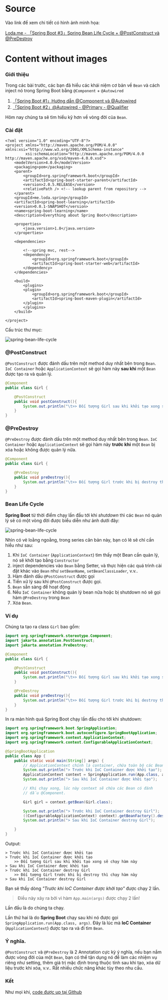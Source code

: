 # Source

Vào link để xem chi tiết có hình ảnh minh họa: 

[Loda.me - 「Spring Boot #3」Spring Bean Life Cycle + @PostConstruct và @PreDestroy](https://loda.me/spring-boot-3-spring-bean-life-cycle-post-construct-va-pre-destroy-loda1557583753982)
# Content without images

### Giới thiệu

Trong các bài trước, các bạn đã hiểu các khái niệm cơ bản về `Bean` và cách inject nó trong Spring Boot bằng `@Component` + `@Autowired`

1. [「Spring Boot #1」Hướng dẫn @Component và @Autowired][link-spring-boot-1]
1. [「Spring Boot #2」@Autowired - @Primary - @Qualifier][link-spring-boot-2]

Hôm nay chúng ta sẽ tìm hiểu kỹ hơn về vòng đời của `Bean`.

### Cài đặt

```
<?xml version="1.0" encoding="UTF-8"?>
<project xmlns="http://maven.apache.org/POM/4.0.0" xmlns:xsi="http://www.w3.org/2001/XMLSchema-instance"
         xsi:schemaLocation="http://maven.apache.org/POM/4.0.0 http://maven.apache.org/xsd/maven-4.0.0.xsd">
    <modelVersion>4.0.0</modelVersion>
    <packaging>pom</packaging>
    <parent>
        <groupId>org.springframework.boot</groupId>
        <artifactId>spring-boot-starter-parent</artifactId>
        <version>2.0.5.RELEASE</version>
        <relativePath /> <!-- lookup parent from repository -->
    </parent>
    <groupId>me.loda.spring</groupId>
    <artifactId>spring-boot-learning</artifactId>
    <version>0.0.1-SNAPSHOT</version>
    <name>spring-boot-learning</name>
    <description>Everything about Spring Boot</description>

    <properties>
        <java.version>1.8</java.version>
    </properties>

    <dependencies>

        <!--spring mvc, rest-->
        <dependency>
            <groupId>org.springframework.boot</groupId>
            <artifactId>spring-boot-starter-web</artifactId>
        </dependency>
    </dependencies>

    <build>
        <plugins>
        <plugin>
            <groupId>org.springframework.boot</groupId>
            <artifactId>spring-boot-maven-plugin</artifactId>
        </plugin>
        </plugins>
    </build>

</project>
```

Cấu trúc thư mục:

![spring-bean-life-cycle](../../images/loda1557583753982/3.jpg)

### @PostConstruct

`@PostConstruct` được đánh dấu trên một method duy nhất bên trong `Bean`. `IoC Container` hoặc `ApplicationContext` sẽ gọi hàm này **sau khi** một `Bean` được tạo ra và quản lý.

```java
@Component
public class Girl {

    @PostConstruct
    public void postConstruct(){
        System.out.println("\t>> Đối tượng Girl sau khi khởi tạo xong sẽ chạy hàm này");
    }
}
```
### @PreDestroy

`@PreDestroy` được đánh dấu trên một method duy nhất bên trong `Bean`.  `IoC Container` hoặc `ApplicationContext` sẽ gọi hàm này **trước khi** một `Bean` bị xóa hoặc không được quản lý nữa.

```java
@Component
public class Girl {

    @PreDestroy
    public void preDestroy(){
        System.out.println("\t>> Đối tượng Girl trước khi bị destroy thì chạy hàm này");
    }
}
```
### Bean Life Cycle

**Spring Boot** từ thời điểm chạy lần đầu tới khi _shutdown_ thì các `Bean` nó quản lý sẽ có một vòng đời được biểu diễn như ảnh dưới đây:

![spring-bean-life-cycle](../../images/loda1557583753982/2.jpg)

Nhìn có vẻ loằng ngoằng, trong series căn bản này, bạn có lẽ sẽ chỉ cần hiểu như sau:

1. Khi `IoC Container` (`ApplicationContext`) tìm thấy một Bean cần quản lý, nó sẽ khởi tạo bằng `Constructor`
2. inject dependencies vào `Bean` bằng Setter, và thực hiện các quá trình cài đặt khác vào `Bean` như `setBeanName`, `setBeanClassLoader`, v.v..
3. Hàm đánh dấu `@PostConstruct` được gọi
4. Tiền xử lý sau khi `@PostConstruct` được gọi.
5. `Bean` sẵn sàng để hoạt động
6. Nếu `IoC Container` không quản lý bean nữa hoặc bị shutdown nó sẽ gọi hàm `@PreDestroy` trong `Bean`
7. Xóa `Bean`.

### Ví dụ

Chúng ta tạo ra class `Girl` bao gồm:

```java
import org.springframework.stereotype.Component;
import jakarta.annotation.PostConstruct;
import jakarta.annotation.PreDestroy;

@Component
public class Girl {

    @PostConstruct
    public void postConstruct(){
        System.out.println("\t>> Đối tượng Girl sau khi khởi tạo xong sẽ chạy hàm này");
    }

    @PreDestroy
    public void preDestroy(){
        System.out.println("\t>> Đối tượng Girl trước khi bị destroy thì chạy hàm này");
    }
}

```

In ra màn hình quá Spring Boot chạy lần đầu cho tới khi shutdown:

```java
import org.springframework.boot.SpringApplication;
import org.springframework.boot.autoconfigure.SpringBootApplication;
import org.springframework.context.ApplicationContext;
import org.springframework.context.ConfigurableApplicationContext;

@SpringBootApplication
public class App {
    public static void main(String[] args) {
        // ApplicationContext chính là container, chứa toàn bộ các Bean
        System.out.println("> Trước khi IoC Container được khởi tạo");
        ApplicationContext context = SpringApplication.run(App.class, args);
        System.out.println("> Sau khi IoC Container được khởi tạo");

        // Khi chạy xong, lúc này context sẽ chứa các Bean có đánh
        // dấu @Component.

        Girl girl = context.getBean(Girl.class);

        System.out.println("> Trước khi IoC Container destroy Girl");
        ((ConfigurableApplicationContext) context).getBeanFactory().destroyBean(girl);
        System.out.println("> Sau khi IoC Container destroy Girl");

    }
}

```

Output:

```
> Trước khi IoC Container được khởi tạo
> Trước khi IoC Container được khởi tạo
	>> Đối tượng Girl sau khi khởi tạo xong sẽ chạy hàm này
> Sau khi IoC Container được khởi tạo
> Trước khi IoC Container destroy Girl
	>> Đối tượng Girl trước khi bị destroy thì chạy hàm này
> Sau khi IoC Container destroy Girl
```

Bạn sẽ thấy dòng _"Trước khi IoC Container được khởi tạo"_ được chạy 2 lần. 

> Điều này xảy ra bởi vì hàm `App.main(args)` được chạy 2 lần!

Lần đầu là do chúng ta chạy.

Lần thứ hai là do **Spring Boot** chạy sau khi nó được gọi `SpringApplication.run(App.class, args)`. Đây là lúc mà **IoC Container** (`ApplicationContext`) được tạo ra và đi tìm `Bean`.

### Ý nghĩa.

`@PostConstruct` và `@PreDestroy` là 2 Annotation cực kỳ ý nghĩa, nếu bạn nắm được vòng đời của một `Bean`, bạn có thể tận dụng nó để làm các nhiệm vụ riêng như setting, thêm giá trị mặc định trong thuộc tính sau khi tạo, xóa dữ liệu trước khi xóa, v.v.. Rất nhiều chức năng khác tùy theo nhu cầu.

### Kết

Như mọi khi, [code được up tại Github][link-github]

[link-spring-boot-1]: https://loda.me/spring-boot-1-huong-dan-component-va-autowired-loda1557412317602
[link-spring-boot-2]: https://loda.me/spring-boot-2-autowired-primary-qualifier-loda1557561089057
[link-github]: https://github.com/loda-kun/spring-boot-learning
